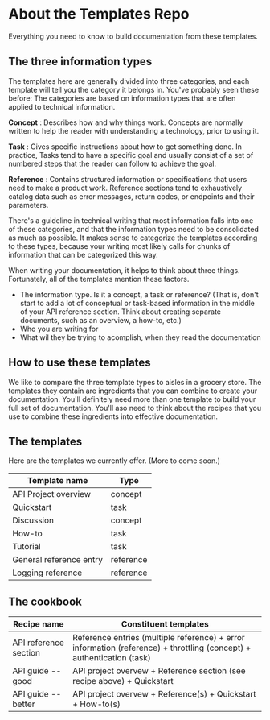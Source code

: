 # About the Templates Repo

Everything you need to know to build documentation from these templates. 

## The three information types
The templates here are generally divided into three categories, and each template will tell you the category it belongs in. You've probably seen these before: The categories are based on information types that are often applied to technical information.

**Concept**
: Describes how and why things work. Concepts are normally written to help the reader with understanding a technology, prior to using it. 

**Task**
: Gives specific instructions about how to get something done. In practice, Tasks tend to have a specific goal and usually consist of a set of numbered steps that the reader can follow to achieve the goal. 

**Reference**
: Contains structured information or specifications that users need to make a product work. Reference sections tend to exhaustively catalog data such as error messages, return codes, or endpoints and their parameters.

There's a guideline in technical writing that most information falls into one of these categories, and that the information types need to be consolidated as much as possible. It makes sense to categorize the templates according to these types, because your writing most likely calls for chunks of information that can be categorized this way.

When writing your documentation, it helps to think about three things. Fortunately, all of the templates mention these factors.

* The information type. Is it a concept, a task or reference? (That is, don't start to add a lot of conceptual or task-based information in the middle of your API reference section. Think about creating separate documents, such as an overview, a how-to, etc.)
* Who you are writing for
* What wil they be trying to acomplish, when they read the documentation

## How to use these templates

We like to compare the three template types to aisles in a grocery store. The templates they contain are ingredients that you can combine to create your documentation. You'll definitely need more than one template to build your full set of documentation. You'll aso need to think about the recipes that you use to combine these ingredients into effective documentation. 

## The templates

Here are the templates we currently offer. (More to come soon.)

| Template name | Type |
| ---------------------- | ------- |
API Project overview | concept 
Quickstart | task
Discussion | concept
How-to | task
Tutorial | task
General reference entry | reference
Logging reference | reference

## The cookbook

| Recipe name | Constituent templates |
| ------- | ----------------- |
| API reference section |  Reference entries (multiple reference) + error information (reference) + throttling (concept) + authentication (task) |
| API guide -- good | API project overvew + Reference section (see recipe above) + Quickstart |
| API guide -- better | API project overvew + Reference(s) + Quickstart + How-to(s) |


